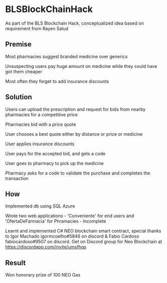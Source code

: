 # BLSBlockChainHack
As part of the BLS Blockchain Hack, conceptualized idea based on requirement from Rayen Salud

Premise
-------

Most pharmacies suggest branded medicine over generics

Unsuspecting users pay huge amount on medicine while they could have got them cheaper

Most often they forget to add insurance discounts

Solution
--------

Users can upload the prescription and request for bids from nearby pharmacies for a competitive price

Pharmacies bid with a price quote

User chooses a best quote either by distance or price or medicine

User applies insurance discounts

User pays for the accepted bid, and gets a code

User goes to pharmacy to pick up the medicine

Pharmacy asks for a code to validate the purchase and completes the transaction

How
---

Implemented db using SQL Azure

Wrote two web applications - 'Conveniente' for end users and 'OfertaDeFarmacia' for Phramacies - Incomplete

Learnt and implemented C# NEO blockchain smart contract, special thanks to Igor Machado igormcoelho#5846 on discord & Fabio Cardoso fabiocardoso#9507 on discord. Get on Discord group for Neo Blockchain at https://discordapp.com/invite/umsfhqs


Result
------

Won honorary prize of 100 NEO Gas 
